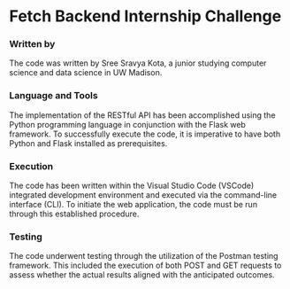 # Fetch Backend Internship Challenge

### Written by
The code was written by Sree Sravya Kota, a junior studying computer science and data science in UW Madison.


### Language and Tools 
The implementation of the RESTful API has been accomplished using the Python programming language in conjunction with the Flask web framework. To successfully execute the code, it is imperative to have both Python and Flask installed as prerequisites. 

### Execution
The code has been written within the Visual Studio Code (VSCode) integrated development environment and executed via the command-line interface (CLI). To initiate the web application, the code must be run through this established procedure.

### Testing
The code underwent testing through the utilization of the Postman testing framework. This included the execution of both POST and GET requests to assess whether the actual results aligned with the anticipated outcomes. 






